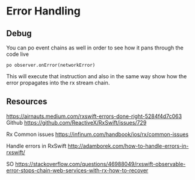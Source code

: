 
# Error Handling


## Debug

You can po event chains as well in order to see how it pans through the code live


`po observer.onError(networkError)`

This will execute that instruction and also in the same way show how the error propagates into the rx stream chain.



## Resources


https://airnauts.medium.com/rxswift-errors-done-right-5284f4d7c063
Github https://github.com/ReactiveX/RxSwift/issues/729

Rx Common issues https://infinum.com/handbook/ios/rx/common-issues

Handle errors in RxSwift http://adamborek.com/how-to-handle-errors-in-rxswift/

SO https://stackoverflow.com/questions/46988049/rxswift-observable-error-stops-chain-web-services-with-rx-how-to-recover